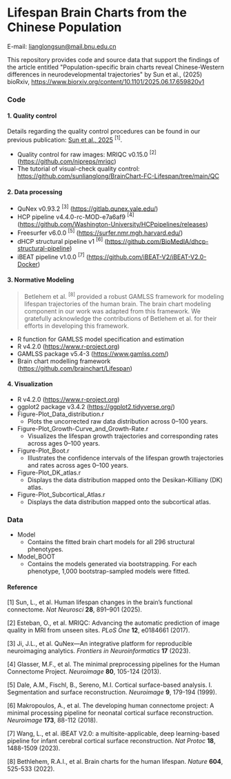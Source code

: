 # Lifespan Brain Charts from the Chinese Population

E-mail: lianglongsun@mail.bnu.edu.cn

This repository provides code and source data that support the findings of the article entitled "Population-specific brain charts reveal Chinese-Western differences in neurodevelopmental trajectories" by Sun et al., (2025) bioRxiv, https://www.biorxiv.org/content/10.1101/2025.06.17.659820v1


### Code
#### 1. Quality control
Details regarding the quality control procedures can be found in our previous publication: [Sun et al., 2025](https://www.nature.com/articles/s41593-025-01907-4) <sup>[1]</sup>.
- Quality control for raw images: MRIQC v0.15.0 <sup>[2]</sup> (https://github.com/nipreps/mriqc) 
- The tutorial of visual-check quality control: https://github.com/sunlianglong/BrainChart-FC-Lifespan/tree/main/QC
#### 2. Data processing
- QuNex v0.93.2 <sup>[3]</sup> (https://gitlab.qunex.yale.edu/)
- HCP pipeline v4.4.0-rc-MOD-e7a6af9 <sup>[4]</sup> (https://github.com/Washington-University/HCPpipelines/releases)
- Freesurfer v6.0.0 <sup>[5]</sup> (https://surfer.nmr.mgh.harvard.edu/)
- dHCP structural pipeline v1 <sup>[6]</sup> (https://github.com/BioMedIA/dhcp-structural-pipeline)
- iBEAT pipeline v1.0.0 <sup>[7]</sup> (https://github.com/iBEAT-V2/iBEAT-V2.0-Docker)
#### 3. Normative Modeling
> Betlehem et al. <sup>[8]</sup> provided a robust GAMLSS framework for modeling lifespan trajectories of the human brain. The brain chart modeling component in our work was adapted from this framework. We gratefully acknowledge the contributions of Betlehem et al. for their efforts in developing this framework.
  - R function for GAMLSS model specification and estimation
  - R v4.2.0 (https://www.r-project.org)
  - GAMLSS package v5.4-3 (https://www.gamlss.com/)
  - Brain chart modelling framework (https://github.com/brainchart/Lifespan)
#### 4. Visualization
- R v4.2.0 (https://www.r-project.org)
- ggplot2 package v3.4.2 (https://ggplot2.tidyverse.org/)
- Figure-Plot_Data_distribution.r
  - Plots the uncorrected raw data distribution across 0–100 years.
- Figure-Plot_Growth-Curve_and_Growth-Rate.r
  - Visualizes the lifespan growth trajectories and corresponding rates across ages 0–100 years.
- Figure-Plot_Boot.r
  - Illustrates the confidence intervals of the lifespan growth trajectories and rates across ages 0–100 years.
- Figure-Plot_DK_atlas.r
  - Displays the data distribution mapped onto the Desikan-Killiany (DK) atlas.
- Figure-Plot_Subcortical_Atlas.r
  - Displays the data distribution mapped onto the subcortical atlas.

### Data 
- Model
  - Contains the fitted brain chart models for all 296 structural phenotypes.
- Model_BOOT
  - Contains the models generated via bootstrapping. For each phenotype, 1,000 bootstrap-sampled models were fitted.


#### Reference
[1] Sun, L., et al. Human lifespan changes in the brain’s functional connectome. *Nat Neurosci* **28**, 891–901 (2025).

[2] Esteban, O., et al. MRIQC: Advancing the automatic prediction of image quality in MRI from unseen sites. *PLoS One* **12**, e0184661 (2017).

[3] Ji, J.L., et al. QuNex—An integrative platform for reproducible neuroimaging analytics. *Frontiers in Neuroinformatics* **17** (2023).

[4] Glasser, M.F., et al. The minimal preprocessing pipelines for the Human Connectome Project. *Neuroimage* **80**, 105-124 (2013).

[5] Dale, A.M., Fischl, B., Sereno, M.I. Cortical surface-based analysis. I. Segmentation and surface reconstruction. *Neuroimage* **9**, 179-194 (1999).

[6] Makropoulos, A., et al. The developing human connectome project: A minimal processing pipeline for neonatal cortical surface reconstruction. *Neuroimage* **173**, 88-112 (2018).

[7] Wang, L., et al. iBEAT V2.0: a multisite-applicable, deep learning-based pipeline for infant cerebral cortical surface reconstruction. *Nat Protoc* **18**, 1488-1509 (2023).

[8] Bethlehem, R.A.I., et al. Brain charts for the human lifespan. *Nature* **604**, 525-533 (2022).











